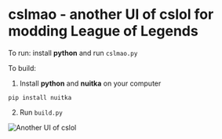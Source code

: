 # cslmao - another UI of cslol for modding League of Legends


To run: install **python** and run `cslmao.py`


To build: 
1. Install **python** and **nuitka** on your computer
```
pip install nuitka
```
2. Run `build.py`

![Another UI of cslol](https://i.imgur.com/yRtPCXT.png)